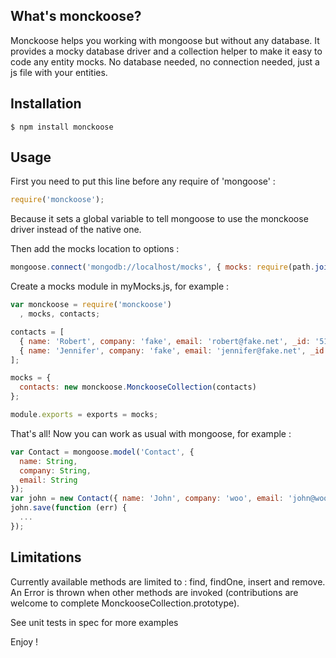 ## What's monckoose?

  Monckoose helps you working with mongoose but without any database.
  It provides a mocky database driver and a collection helper to make it easy to code any entity mocks.
  No database needed, no connection needed, just a js file with your entities.

## Installation

    $ npm install monckoose


## Usage

First you need to put this line before any require of 'mongoose' :

```javascript
require('monckoose');
```

Because it sets a global variable to tell mongoose to use the monckoose driver instead of the native one.

Then add the mocks location to options :

```javascript
mongoose.connect('mongodb://localhost/mocks', { mocks: require(path.join(__dirname, 'myMocks')) });
```

Create a mocks module in myMocks.js, for example :

```javascript
var monckoose = require('monckoose')
  , mocks, contacts;

contacts = [
  { name: 'Robert', company: 'fake', email: 'robert@fake.net', _id: '51605fe1779ade6334000009', __v: 0 },
  { name: 'Jennifer', company: 'fake', email: 'jennifer@fake.net', _id: '51605fe1779ade6334000004', __v: 0 }
];

mocks = {
  contacts: new monckoose.MonckooseCollection(contacts)
};

module.exports = exports = mocks;
```

That's all! Now you can work as usual with mongoose, for example :

```javascript
var Contact = mongoose.model('Contact', {
  name: String,
  company: String,
  email: String
});
var john = new Contact({ name: 'John', company: 'woo', email: 'john@woo.org' });
john.save(function (err) {
  ...
});
```

## Limitations

Currently available methods are limited to : find, findOne, insert and remove.
An Error is thrown when other methods are invoked (contributions are welcome to complete MonckooseCollection.prototype).


See unit tests in spec for more examples

Enjoy !
